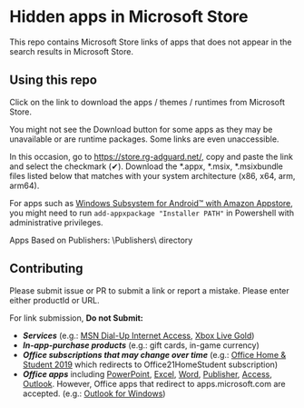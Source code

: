 # Hidden apps in Microsoft Store
This repo contains Microsoft Store links of apps that does not appear in the search results in Microsoft Store.
## Using this repo
Click on the link to download the apps / themes / runtimes from Microsoft Store. 

You might not see the Download button for some apps as they may be unavailable or are runtime packages. Some links are even unaccessible.

In this occasion, go to https://store.rg-adguard.net/, copy and paste the link and select the checkmark (✔). Download the *.appx, *.msix, *.msixbundle files listed below that matches with your system architecture (x86, x64, arm, arm64).

For apps such as [Windows Subsystem for Android™ with Amazon Appstore](https://www.microsoft.com/store/productId/9P3395VX91NR), you might need to run `add-appxpackage "Installer PATH"` in Powershell with administrative privileges.

Apps Based on Publishers: \Publishers\ directory

## Contributing
Please submit issue or PR to submit a link or report a mistake.
Please enter either productId or URL.

For link submission, **Do not Submit:**
- ***Services*** (e.g.: [MSN Dial-Up Internet Access](https://www.microsoft.com/en-us/p/msn-premium/CFQ7TTC0KGVG), [Xbox Live Gold](https://www.microsoft.com/store/apps/CFQ7TTC0K5DJ
))
- ***In-app-purchase products*** (e.g.: gift cards, in-game currency)
- ***Office subscriptions that may change over time*** (e.g.: [Office Home & Student 2019](https://www.microsoft.com/store/apps/CFQ7TTC0K7C8) which redirects to Office21HomeStudent subscription)
- ***Office apps*** including [PowerPoint](https://www.microsoft.com/store/productId/CFQ7TTC0K7C6), [Excel](https://www.microsoft.com/store/productId/CFQ7TTC0K7DX), [Word](https://www.microsoft.com/store/productId/CFQ7TTC0K7C7), [Publisher](https://www.microsoft.com/store/productId/CFQ7TTC0HLKN), [Access](https://www.microsoft.com/store/productId/CFQ7TTC0HHMX), [Outlook](https://www.microsoft.com/store/productId/CFQ7TTC0HLKQ). However, Office apps that redirect to apps.microsoft.com are accepted. (e.g.: [Outlook for Windows](https://www.microsoft.com/store/productId/9NRX63209R7B))

